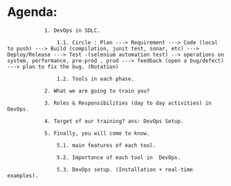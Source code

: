
# Agenda:

				1. DevOps in SDLC.
				
					1.1. Circle : Plan ---> Requirement ---> Code (local to push) ---> Build (compilation, junit test, sonar, etc) ---> Deploy/Release ---> Test -(selenium automation test) --> operations on system, performance, pre-prod , prod ---> feedback (open a bug/defect) ---> plan to fix the bug. (Rotation)

					1.2. Tools in each phase.

				2. What we are going to train you?

				3. Roles & Responsibilities (day to day activities) in DevOps.

				4. Target of our training? ans: DevOps Setup.
				
				5. Finally, you will come to know.

					5.1. main features of each tool.

					5.2. Importance of each tool in  DevOps.

					5.3. DevOps setup. (Installation + real-time examples).
			
			
			

